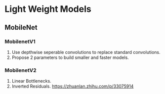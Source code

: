 # Light Weight Models

## MobileNet
### MobilenetV1
1. Use depthwise seperable convolutions to replace standard convolutions.
2. Propose 2 parameters to build smaller and faster models.

### MobilenetV2
1. Linear Bottlenecks.
2. Inverted Residuals.
https://zhuanlan.zhihu.com/p/33075914
